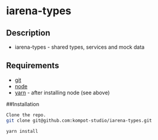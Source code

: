 # iarena-types

## Description
* iarena-types - shared types, services and mock data

## Requirements
* [git](https://git-scm.com)
* [node](https://nodejs.org)
* [yarn](https://yarnpkg.com) - after installing node (see above)

##Installation
```bash
Clone the repo.
git clone git@github.com:kompot-studio/iarena-types.git

yarn install

```
